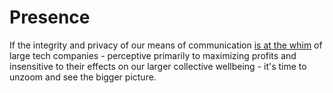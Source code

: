 # Presence

If the integrity and privacy of our means of communication [is at the whim](https://www.schneier.com/blog/archives/2023/08/zoom-can-spy-on-your-calls-and-use-the-conversation-to-train-ai-but-says-that-it-wont.html) of large tech companies - perceptive primarily to maximizing profits and insensitive to their effects on our larger collective wellbeing - it's time to unzoom and see the bigger picture.
